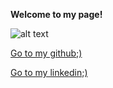 
**Welcome to my page!**

![alt text](https://www.google.com/search?q=jonai+whitehorn&source=lnms&tbm=isch&sa=X&ved=0ahUKEwiWo_P8_ZvXAhUe8YMKHeHFA3YQ_AUIDCgD&biw=1366&bih=662)



[Go to my github;)](https://github.com/jonaidancer/Portfolio-Project)

[Go to my linkedin;)](https://www.linkedin.com/in/jonai-whitehorn-2b297013a/)
